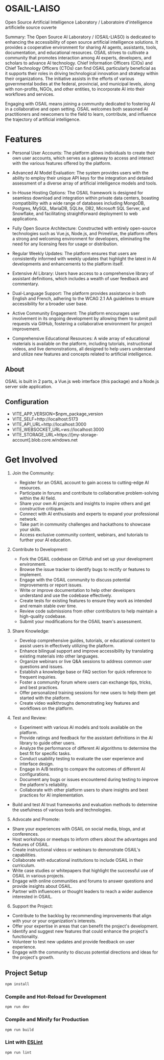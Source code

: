 

# OSAIL-LAISO 
Open Source Artificial Intelligence Laboratory / Laboratoire d'intelligence artificielle source ouverte

Summary:
The Open Source AI Laboratory / (OSAIL-LIASO) is dedicated to enhancing the accessibility of open source artificial intelligence solutions. It provides a cooperative environment for sharing AI agents, assistants, tools, documentation, and educational resources. OSAIL strives to cultivate a community that promotes interaction among AI experts, developers, and scholars to advance AI technology. Chief Information Officers (CIOs) and Chief Technology Officers (CTOs) can find OSAIL particularly beneficial as it supports their roles in driving technological innovation and strategy within their organizations. The initiative assists in the efforts of various governmental bodies at the federal, provincial, and municipal levels, along with non-profits, NGOs, and other entities, to incorporate AI into their workflows and services.

Engaging with OSAIL means joining a community dedicated to fostering AI in a collaborative and open setting. OSAIL welcomes both seasoned AI practitioners and newcomers to the field to learn, contribute, and influence the trajectory of artificial intelligence.

# Features

- Personal User Accounts: The platform allows individuals to create their own user accounts, which serves as a gateway to access and interact with the various features offered by the platform.

- Advanced AI Model Evaluation: The system provides users with the ability to employ their unique API keys for the integration and detailed assessment of a diverse array of artificial intelligence models and tools.

- In-House Hosting Options: The OSAIL framework is designed for seamless download and integration within private data centers, boasting compatibility with a wide range of databases including MongoDB, Postgres, MySQL, MariaDB, SQLite, DB2, Microsoft SQL Server, and Snowflake, and facilitating straightforward deployment to web applications.

- Fully Open Source Architecture: Constructed with entirely open-source technologies such as Vue.js, Node.js, and PrimeVue, the platform offers a strong and welcoming environment for developers, eliminating the need for any licensing fees for usage or distribution.

- Regular Weekly Updates: The platform ensures that users are consistently informed with weekly updates that highlight the latest in AI developments and enhancements to the platform itself.

- Extensive AI Library: Users have access to a comprehensive library of assistant definitions, which includes a wealth of user feedback and commentary.

- Dual-Language Support: The platform provides assistance in both English and French, adhering to the WCAG 2.1 AA guidelines to ensure accessibility for a broader user base.

- Active Community Engagement: The platform encourages user involvement in its ongoing development by allowing them to submit pull requests via GitHub, fostering a collaborative environment for project improvement.

- Comprehensive Educational Resources: A wide array of educational materials is available on the platform, including tutorials, instructional videos, and live demonstrations, all designed to help users understand and utilize new features and concepts related to artificial intelligence.


## About
OSAIL is built in 2 parts, a Vue.js web interface (this package) and a Node.js server side application.

## Configuration

- VITE_APP_VERSION=$npm_package_version
- VITE_SELF=http://localhost:5173
- VITE_API_URL=http://localhost:3000 
- VITE_WEBSOCKET_URL=ws://localhost:3000
- VITE_STORAGE_URL=https://[my-storage-account].blob.core.windows.net


# Get Involved
1. Join the Community:
   - Register for an OSAIL account to gain access to cutting-edge AI resources.
   - Participate in forums and contribute to collaborative problem-solving within the AI field.
   - Share your own AI projects and insights to inspire others and get constructive critiques.
   - Connect with AI enthusiasts and experts to expand your professional network.
   - Take part in community challenges and hackathons to showcase your skills.
   - Access exclusive community content, webinars, and tutorials to further your AI education.

2. Contribute to Development:
   - Fork the OSAIL codebase on GitHub and set up your development environment.
   - Browse the issue tracker to identify bugs to rectify or features to implement.
   - Engage with the OSAIL community to discuss potential improvements or report issues.
   - Write or improve documentation to help other developers understand and use the codebase effectively.
   - Create tests for existing features to ensure they work as intended and remain stable over time.
   - Review code submissions from other contributors to help maintain a high-quality codebase.
   - Submit your modifications for the OSAIL team's assessment.

3. Share Knowledge:
   - Develop comprehensive guides, tutorials, or educational content to assist users in effectively utilizing the platform.
   - Enhance bilingual support and improve accessibility by translating existing materials into other languages.
   - Organize webinars or live Q&A sessions to address common user questions and issues.
   - Establish a knowledge base or FAQ section for quick reference to frequent inquiries.
   - Foster a community forum where users can exchange tips, tricks, and best practices.
   - Offer personalized training sessions for new users to help them get started with the platform.
   - Create video walkthroughs demonstrating key features and workflows on the platform.

4. Test and Review:
   - Experiment with various AI models and tools available on the platform.
   - Provide ratings and feedback for the assistant definitions in the AI library to guide other users.
   - Analyze the performance of different AI algorithms to determine the best fit for specific tasks.
   - Conduct usability testing to evaluate the user experience and interface design.
   - Engage in A/B testing to compare the outcomes of different AI configurations.
   - Document any bugs or issues encountered during testing to improve the platform's reliability.
   - Collaborate with other platform users to share insights and best practices for AI implementation.
  - Build and test AI trust frameworks and evaluation methods to determine the usefulness of various tools and technologies.


  5. Advocate and Promote:
   - Share your experiences with OSAIL on social media, blogs, and at conferences.
   - Host workshops or meetups to inform others about the advantages and features of OSAIL.
   - Create instructional videos or webinars to demonstrate OSAIL's capabilities.
   - Collaborate with educational institutions to include OSAIL in their curriculum.
   - Write case studies or whitepapers that highlight the successful use of OSAIL in various projects.
   - Engage with online communities and forums to answer questions and provide insights about OSAIL.
   - Partner with influencers or thought leaders to reach a wider audience interested in OSAIL.

   6. Support the Project:
   - Contribute to the backlog by recommending improvements that align with your or your organization's interests.
   - Offer your expertise in areas that can benefit the project's development.
   - Identify and suggest new features that could enhance the project's functionality.
   - Volunteer to test new updates and provide feedback on user experience.
   - Engage with the community to discuss potential directions and ideas for the project's growth.
         
## Project Setup

```sh
npm install
```

### Compile and Hot-Reload for Development

```sh
npm run dev
```

### Compile and Minify for Production

```sh
npm run build
```

### Lint with [ESLint](https://eslint.org/)

```sh
npm run lint
```
